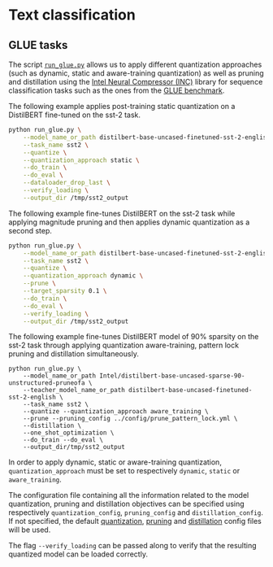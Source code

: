 <!---
Copyright 2020 The HuggingFace Team. All rights reserved.

Licensed under the Apache License, Version 2.0 (the "License");
you may not use this file except in compliance with the License.
You may obtain a copy of the License at

    http://www.apache.org/licenses/LICENSE-2.0

Unless required by applicable law or agreed to in writing, software
distributed under the License is distributed on an "AS IS" BASIS,
WITHOUT WARRANTIES OR CONDITIONS OF ANY KIND, either express or implied.
See the License for the specific language governing permissions and
limitations under the License.
-->

# Text classification 

## GLUE tasks

The script [`run_glue.py`](https://github.com/huggingface/optimum/blob/main/examples/pytorch/text-classification/run_glue.py)
allows us to apply different quantization approaches (such as dynamic, static and aware-training quantization) as well as pruning and distillation 
using the [Intel Neural Compressor (INC)](https://github.com/intel/neural-compressor) library for 
sequence classification tasks such as the ones from the [GLUE benchmark](https://gluebenchmark.com/).

The following example applies post-training static quantization on a DistilBERT fine-tuned on the sst-2 task.

```bash
python run_glue.py \
    --model_name_or_path distilbert-base-uncased-finetuned-sst-2-english \
    --task_name sst2 \
    --quantize \
    --quantization_approach static \
    --do_train \
    --do_eval \
    --dataloader_drop_last \
    --verify_loading \
    --output_dir /tmp/sst2_output
```

The following example fine-tunes DistilBERT on the sst-2 task while applying magnitude pruning and then applies 
dynamic quantization as a second step.

```bash
python run_glue.py \
    --model_name_or_path distilbert-base-uncased-finetuned-sst-2-english \
    --task_name sst2 \
    --quantize \
    --quantization_approach dynamic \
    --prune \
    --target_sparsity 0.1 \
    --do_train \
    --do_eval \
    --verify_loading \
    --output_dir /tmp/sst2_output
```

The following example fine-tunes DistilBERT model of 90% sparsity on the sst-2 task through applying quantization aware-training, pattern lock pruning and distillation simultaneously.

```
python run_glue.py \
    --model_name_or_path Intel/distilbert-base-uncased-sparse-90-unstructured-pruneofa \
    --teacher_model_name_or_path distilbert-base-uncased-finetuned-sst-2-english \
    --task_name sst2 \
    --quantize --quantization_approach aware_training \
    --prune --pruning_config ../config/prune_pattern_lock.yml \
    --distillation \
    --one_shot_optimization \
    --do_train --do_eval \
    --output_dir/tmp/sst2_output
```

In order to apply dynamic, static or aware-training quantization, `quantization_approach` must be set to 
respectively `dynamic`, `static` or `aware_training`.

The configuration file containing all the information related to the model quantization, pruning and distillation objectives can be 
specified using respectively `quantization_config`, `pruning_config` and `distillation_config`. If not specified, the default
[quantization](https://github.com/huggingface/optimum/blob/main/examples/inc/pytorch/config/quantization.yml), 
[pruning](https://github.com/huggingface/optimum/blob/main/examples/inc/pytorch/config/prune.yml) 
and [distillation](https://github.com/huggingface/optimum/blob/main/examples/inc/pytorch/config/distillation.yml) 
config files will be used.

The flag `--verify_loading` can be passed along to verify that the resulting quantized model can be loaded correctly.